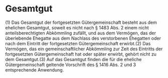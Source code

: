 # Gesamtgut

(1) Das Gesamtgut der fortgesetzten Gütergemeinschaft besteht aus dem ehelichen Gesamtgut, soweit es nicht nach § 1483 Abs. 2 einem nicht anteilsberechtigten Abkömmling zufällt, und aus dem Vermögen, das der überlebende Ehegatte aus dem Nachlass des verstorbenen Ehegatten oder nach dem Eintritt der fortgesetzten Gütergemeinschaft erwirbt.(2) Das Vermögen, das ein gemeinschaftlicher Abkömmling zur Zeit des Eintritts der fortgesetzten Gütergemeinschaft hat oder später erwirbt, gehört nicht zu dem Gesamtgut.(3) Auf das Gesamtgut finden die für die eheliche Gütergemeinschaft geltende Vorschrift des § 1416 Abs. 2 und 3 entsprechende Anwendung. 

